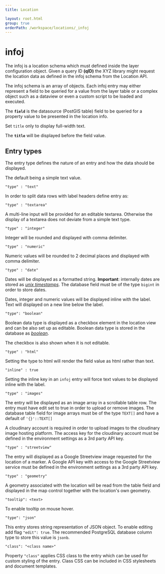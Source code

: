 ```yaml
---
title: Location

layout: root.html
group: true
orderPath: /workspace/locations/_infoj
---
```


# infoj

The infoj is a location schema which must defined inside the layer configuration object. Given a query ID **(qID)** the XYZ library might request the location data as defined in the infoj schema from the Location API.

The infoj schema is an array of objects. Each infoj entry may either represent a field to be queried for a value from the layer table or a complex object such as a dataview or even a custom script to be loaded and executed.

The **`field`** is the datasource (PostGIS table) field to be queried for a property value to be presented in the location info. 

Set `title` only to display full-width text.

The **`title`** will be displayed before the field value.

## Entry types

The entry type defines the nature of an entry and how the data should be displayed.

The default being a simple text value.

`"type" : "text"`

In order to split data rows with label headers define entry as:

`"type" : "textarea"`

A multi-line input will be provided for an editable textarea. Otherwise the display of a textarea does not deviate from a simple text type.

`"type" : "integer"`

Integer will be rounded and displayed with comma delimiter.

`"type" : "numeric"`

Numeric values will be rounded to 2 decimal places and displayed with comma delimiter.

`"type" : "date"`

Dates will be displayed as a formatted string. **Important**: internally dates are stored as [_unix timestamps_](https://www.unixtimestamp.com/). The database field must be of the type `bigint` in order to store dates.

Dates, integer and numeric values will be displayed inline with the label. Text will displayed on a new line below the label.

`"type": "boolean"`

Boolean data type is displayed as a checkbox element in the location view and can be also set up as editable. Boolean data type is stored in the database as [_boolean_](https://www.postgresql.org/docs/11/datatype-boolean.html).

The checkbox is also shown when it is not editable.

`"type" : "html"`

Setting the type to html will render the field value as html rather than text.

`"inline" : true`

Setting the inline key in an `infoj` entry will force text values to be displayed inline with the label.

`"type" : "images"`

The entry will be displayed as an image array in a scrollable table row. The entry must have edit set to true in order to upload or remove images. The database table field for image arrays must be of the type `TEXT[]` and have a default of `'{}'::TEXT[]`

A cloudinary account is required in order to upload images to the cloudinary image hosting platform. The access key for the cloudinary account must be defined in the environment settings as a 3rd party API key.

`"type" : "streetview"`

The entry will displayed as a Google Streetview image requested for the location of a marker. A Google API key with access to the Google Streetview service must be defined in the environment settings as a 3rd party API key.

`"type" : "geometry"`

A geometry associated with the location will be read from the table field and displayed in the map control together with the location's own geometry.

`"tooltip": <text>`

To enable tooltip on mouse hover. 

`"type": "json"`

This entry stores string representation of JSON object. To enable editing add flag `"edit": true`. The recommended PostgreSQL database column type to store this value is `jsonb`.

`"class": "<class name>"`

Property `"class"` applies CSS class to the entry which can be used for custom styling of the entry. Class CSS can be included in CSS stylesheets and document templates.